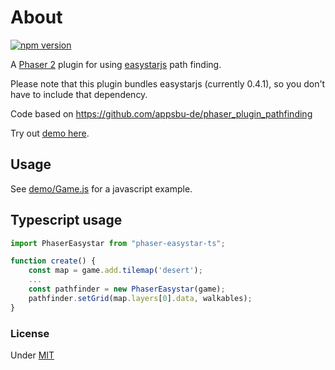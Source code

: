 # About

[![npm version](https://badge.fury.io/js/phaser-easystar-ts.svg)](https://www.npmjs.com/package/phaser-easystar-ts)

A [Phaser 2](https://github.com/photonstorm/phaser-ce) plugin for using [easystarjs](https://github.com/prettymuchbryce/easystarjs) path finding.

Please note that this plugin bundles easystarjs (currently 0.4.1), so you don't have to include that dependency.

Code based on https://github.com/appsbu-de/phaser_plugin_pathfinding

Try out [demo here](https://martinlindhe.github.io/phaser-easystar-ts/).


## Usage

See [demo/Game.js](demo/Game.js) for a javascript example.


## Typescript usage

```ts
import PhaserEasystar from "phaser-easystar-ts";

function create() {
    const map = game.add.tilemap('desert');
    ...
    const pathfinder = new PhaserEasystar(game);
    pathfinder.setGrid(map.layers[0].data, walkables);
}
```


### License

Under [MIT](LICENSE)
